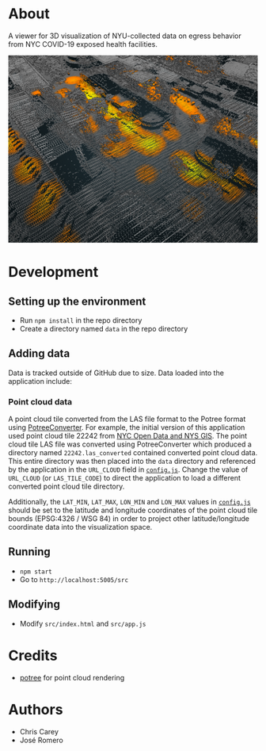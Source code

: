 # About

A viewer for 3D visualization of NYU-collected data on egress behavior from NYC COVID-19 exposed health facilities.

![Screenshot of Client Application](./docs/screenshot.png)

# Development

## Setting up the environment

 * Run `npm install` in the repo directory
 * Create a directory named `data` in the repo directory

## Adding data

Data is tracked outside of GitHub due to size. Data loaded into the application include:

### Point cloud data

A point cloud tile converted from the LAS file format to the Potree format using [PotreeConverter](https://github.com/potree/PotreeConverter). For example, the initial version of this application used point cloud tile 22242 from [NYC Open Data and NYS GIS](https://data.cityofnewyork.us/City-Government/Topobathymetric-LiDAR-Data-2017-/7sc8-jtbz). The point cloud tile LAS file was converted using PotreeConverter which produced a directory named `22242.las_converted` contained converted point cloud data. This entire directory was then placed into the `data` directory and referenced by the application in the `URL_CLOUD` field in [`config.js`](https://github.com/cpcarey/nyu-stc19-egress-web-viewer/blob/main/src/config.js). Change the value of `URL_CLOUD` (or `LAS_TILE_CODE`) to direct the application to load a different converted point cloud tile directory.

Additionally, the `LAT_MIN`, `LAT_MAX`, `LON_MIN` and `LON_MAX` values in [`config.js`](https://github.com/cpcarey/nyu-stc19-egress-web-viewer/blob/main/src/config.js) should be set to the latitude and longitude coordinates of the point cloud tile bounds (EPSG:4326 / WSG 84) in order to project other latitude/longitude coordinate data into the visualization space.

## Running

 * `npm start`
 * Go to `http://localhost:5005/src`

## Modifying

 * Modify `src/index.html` and `src/app.js`

# Credits

* [potree](https://https://github.com/potree/potree) for point cloud rendering

# Authors

 * Chris Carey
 * José Romero
